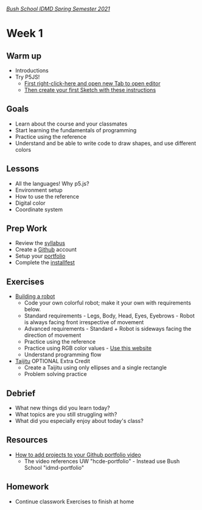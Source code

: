 [_Bush School IDMD Spring Semester 2021_](https://chandrunarayan.github.io/idmd/)

# Week 1


## Warm up
* Introductions
* Try P5JS!
  * [First right-click-here and open new Tab to open editor](https://editor.p5js.org)
  * [Then create your first Sketch with these instructions](https://p5js.org/get-started/#sketch)

## Goals
* Learn about the course and your classmates
* Start learning the fundamentals of programming
* Practice using the reference
* Understand and be able to write code to draw shapes, and use different colors

## Lessons
* All the languages! Why p5.js?
* Environment setup
* How to use the reference
* Digital color
* Coordinate system

## Prep Work
* Review the [syllabus](../../syllabus.md)
* Create a [Github](https://github.com/) account
* Setup your [portfolio](portfolio.md)
* Complete the [installfest](installfest.md)

## Exercises
* [Building a robot](exercises/robot.md) 
  * Code your own colorful robot; make it your own with requirements below.
  * Standard requirements - Legs, Body, Head, Eyes, Eyebrows - Robot is always facing front irrespective of movement
  * Advanced requirements - Standard + Robot is sideways facing the direction of movement
  * Practice using the reference
  * Practice using RGB color values - [Use this website](https://image-color.com)
  * Understand programming flow
* [Taijitu](exercises/taijitu.md) OPTIONAL Extra Credit  
  * Create a Taijitu using only ellipses and a single rectangle
  * Problem solving practice

## Debrief
* What new things did you learn today?
* What topics are you still struggling with?
* What did you especially enjoy about today's class?

## Resources
* [How to add projects to your Github portfolio video](https://youtu.be/M-bNnVwBHUY)
  * The video references UW "hcde-portfolio" - Instead use Bush School "idmd-portfolio"

## Homework
* Continue classwork Exercises to finish at home